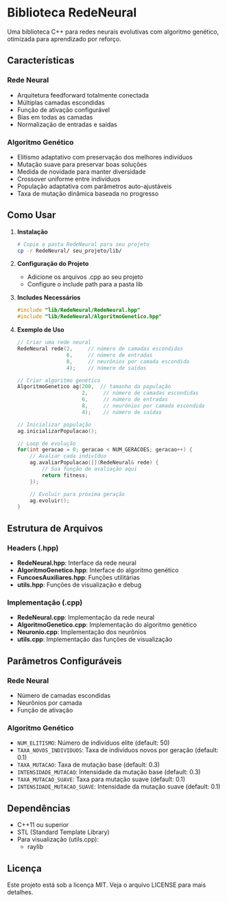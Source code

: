 # Biblioteca RedeNeural

Uma biblioteca C++ para redes neurais evolutivas com algoritmo genético, otimizada para aprendizado por reforço.

## Características

### Rede Neural
- Arquitetura feedforward totalmente conectada
- Múltiplas camadas escondidas
- Função de ativação configurável
- Bias em todas as camadas
- Normalização de entradas e saídas

### Algoritmo Genético
- Elitismo adaptativo com preservação dos melhores indivíduos
- Mutação suave para preservar boas soluções
- Medida de novidade para manter diversidade
- Crossover uniforme entre indivíduos
- População adaptativa com parâmetros auto-ajustáveis
- Taxa de mutação dinâmica baseada no progresso

## Como Usar

1. **Instalação**
   ```bash
   # Copie a pasta RedeNeural para seu projeto
   cp -r RedeNeural/ seu_projeto/lib/
   ```

2. **Configuração do Projeto**
   - Adicione os arquivos .cpp ao seu projeto
   - Configure o include path para a pasta lib

3. **Includes Necessários**
   ```cpp
   #include "lib/RedeNeural/RedeNeural.hpp"
   #include "lib/RedeNeural/AlgoritmoGenetico.hpp"
   ```

4. **Exemplo de Uso**
   ```cpp
   // Criar uma rede neural
   RedeNeural rede(2,     // número de camadas escondidas
                   6,     // número de entradas
                   8,     // neurônios por camada escondida
                   4);    // número de saídas

   // Criar algoritmo genético
   AlgoritmoGenetico ag(200,  // tamanho da população
                        2,     // número de camadas escondidas
                        6,     // número de entradas
                        8,     // neurônios por camada escondida
                        4);    // número de saídas

   // Inicializar população
   ag.inicializarPopulacao();

   // Loop de evolução
   for(int geracao = 0; geracao < NUM_GERACOES; geracao++) {
       // Avaliar cada indivíduo
       ag.avaliarPopulacao([](RedeNeural& rede) {
           // Sua função de avaliação aqui
           return fitness;
       });

       // Evoluir para próxima geração
       ag.evoluir();
   }
   ```

## Estrutura de Arquivos

### Headers (.hpp)
- **RedeNeural.hpp**: Interface da rede neural
- **AlgoritmoGenetico.hpp**: Interface do algoritmo genético
- **FuncoesAuxiliares.hpp**: Funções utilitárias
- **utils.hpp**: Funções de visualização e debug

### Implementação (.cpp)
- **RedeNeural.cpp**: Implementação da rede neural
- **AlgoritmoGenetico.cpp**: Implementação do algoritmo genético
- **Neuronio.cpp**: Implementação dos neurônios
- **utils.cpp**: Implementação das funções de visualização

## Parâmetros Configuráveis

### Rede Neural
- Número de camadas escondidas
- Neurônios por camada
- Função de ativação

### Algoritmo Genético
- `NUM_ELITISMO`: Número de indivíduos elite (default: 50)
- `TAXA_NOVOS_INDIVIDUOS`: Taxa de indivíduos novos por geração (default: 0.1)
- `TAXA_MUTACAO`: Taxa de mutação base (default: 0.3)
- `INTENSIDADE_MUTACAO`: Intensidade da mutação base (default: 0.3)
- `TAXA_MUTACAO_SUAVE`: Taxa para mutação suave (default: 0.1)
- `INTENSIDADE_MUTACAO_SUAVE`: Intensidade da mutação suave (default: 0.1)

## Dependências

- C++11 ou superior
- STL (Standard Template Library)
- Para visualização (utils.cpp):
  - raylib

## Licença

Este projeto está sob a licença MIT. Veja o arquivo LICENSE para mais detalhes. 
